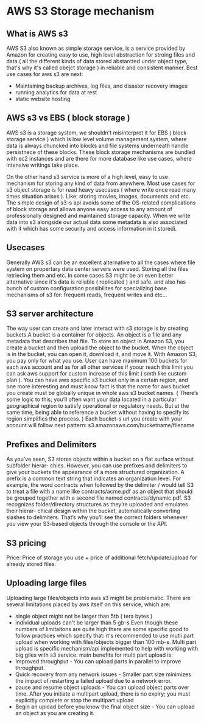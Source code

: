 # AWS S3 Storage mechanism
## What is AWS s3
AWS S3 also known as simple storage service, is a service provided by Amazon for creating easy to use, high level abstraction for
stroing files and data ( all the different kinds of data stored abstarcted under object type, that's why it's called obejct storage )  in reliable and consistent manner. Best use cases for aws s3 are next:
- Maintaining backup archives, log files, and disaster recovery images
- running analytics for data at rest
- static website hosting

## AWS s3 vs EBS ( block storage )
AWS s3 is a storage system, we shouldn't misinterpret it for EBS ( block storage service ) which is low level volume management system, where data
is always chuncked into blocks and file systems underneath handle persistnece of these blocks. These block storage mechanisms are bundled with
ec2 instances and are there for more database like use cases, where intensive writings take place.

On the other hand s3 service is more of a high level, easy to use mechanism for storing any kind of data from anywhere. Most use cases for s3 object storage
is for read heavy usecases ( where write once read many times situation arises ). Like: storing movies, images, documents and etc.
The simple design of s3-s api avoids some of the OS-related complications of block storage and allows anyone easy access to any amount of professionally
designed and maintained storage capacity.
When we write data into s3 alongside our actual data some metadata is also associated with it which has some security and access information in it storedi.

## Usecases
Generally AWS s3 can be an excellent alternative to all the cases where file system on propertary data center servers were used. Storing all the files retriecing them and etc.
In some cases S3 might be an even better alternative since it's data is reliable ( replicated ) and safe. and also has bunch of custom configuration possibilites for specializing
base mechanisms of s3 for: frequent reads, frequent writes and etc...

## S3 server architecture
The way user can create and later interact with s3 storage is by creating buckets.A bucket is a container for objects. An object is a file and any metadata that describes that file.
To store an object in Amazon S3, you create a bucket and then upload the object to the bucket. When the object is in the bucket, you can open it, download it, and move it.
With Amazon S3, you pay only for what you use.
User can have maximum 100 buckets for each aws account and as for all other services if yoour reach this limit you can ask aws support for custom increase of this limit ( smth like
custom plan ).
You can have aws specific s3 bucket only in a certain region, and one more interesting and must know fact is that the name for aws bucket you create must be globally unique in whole aws
s3 bucket names. ( There’s some logic to this; you’ll often want your data located in a particular geographical region to satisfy operational or regulatory needs.
But at the same time, being able to reference a bucket without having to specify its region simplifies the process. )
Each bucket-s url you create with your account will follow next pattern: s3.amazonaws.com/bucketname/filename

## Prefixes and Delimiters 
As you’ve seen, S3 stores objects within a bucket on a flat surface without subfolder hierar- chies. However, you can use prefixes and delimiters to give your buckets the appearance of a more structured organization.
A prefix is a common text string that indicates an organization level. For example, the word contracts when followed by the delimiter / would tell S3 to treat a file with a name like contracts/acme.pdf as an object that should be grouped together with a second file named contracts/dynamic.pdf.
S3 recognizes folder/directory structures as they’re uploaded and emulates their hierar- chical design within the bucket, automatically converting slashes to delimiters. That’s why you’ll see the correct folders whenever you view your S3-based objects through the console or the API.

## S3 pricing
Price: Price of storage you use + price of additional fetch/update/upload for already stored files.

## Uploading large files
Uploading large files/objects into aws s3 might be problematic. There are several limitations placed by aws itself on this service, which are:
- single object might not be larger than 5tb ( tera bytes )
- individual uploads can't be larger than 5 gb-s
Even though these numbers of limitaitons are quite high there are some specific good to follow practices which specify that:
it's recommended to use mutli part upload when working with files/objects bigger than 100 mb-s. Multi part upload is specific mechanism/api implemented 
to help with working with big giles with s3 service.
main benefits for multi part upload is:
- Improved throughput - You can upload parts in parallel to improve throughput.
- Quick recovery from any network issues - Smaller part size minimizes the impact of restarting a failed upload due to a network error.
- pause and resume object uploads - You can upload object parts over time. After you initiate a multipart upload, there is no expiry;
  you must explicitly complete or stop the multipart upload
- Begin an upload before you know the final object size - You can upload an object as you are creating it.




